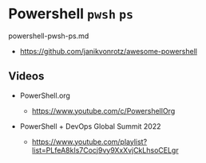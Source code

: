 # Powershell `pwsh` `ps`

powershell-pwsh-ps.md

*   https://github.com/janikvonrotz/awesome-powershell

## Videos

*   PowerShell.org

    *   https://www.youtube.com/c/PowershellOrg

*   PowerShell + DevOps Global Summit 2022

    *   https://www.youtube.com/playlist?list=PLfeA8kIs7Cocj9vy9XxXvjCkLhsoCELgr





